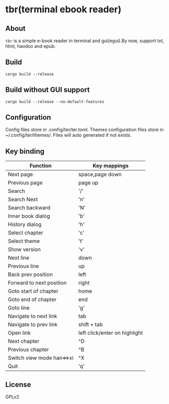 # tbr(terminal ebook reader)

## About

`tbr` is a simple e-book reader in terminal and gui(egui).By now, support txt, html, haodoo and epub.

## Build

    cargo build --release

## Build without GUI support

    cargo build --release --no-default-features

## Configuration

Config files store in .config/ter/ter.toml. Themes configuration files store in ~/.config/ter/themes/. Files will auto
generated if not exists.

## Key binding

| Function                  | Key mappings                  |
|---------------------------|-------------------------------|
| Next page                 | space,page down               |
| Previous page             | page up                       |
| Search                    | '/'                           |
| Search Next               | 'n'                           |
| Search backward           | 'N'                           |
| Inner book dialog         | 'b'                           |
| History dialog            | 'h'                           |
| Select chapter            | 'c'                           |
| Select theme              | 't'                           |
| Show version              | 'v'                           |
| Next line                 | down                          |
| Previous line             | up                            |
| Back prev position        | left                          |
| Forward to next position  | right                         |
| Goto start of chapter     | home                          |
| Goto end of chapter       | end                           |
| Goto line                 | 'g'                           |
| Navigate to next link     | tab                           |
| Navigate to prev link     | shift + tab                   |
| Open link                 | left click/enter on highlight |
| Next chapter              | ^D                            |
| Previous chapter          | ^B                            |
| Switch view mode han<=>xi | ^X                            |
| Quit                      | 'q'                           |

## License

GPLv2
